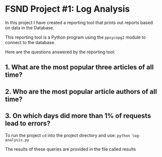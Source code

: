 # FSND Project #1: Log Analysis 

In this project I have created a reporting tool that prints out reports based on data in the Database. 

 This reporting tool is a Python program using the ```ppsycopg2``` module to connect to the database. 

 Here are the questions answered by the reporting tool: 
 ## 1. What are the most popular three articles of all time?
 ## 2. Who are the most popular article authors of all time? 
 ## 3. On which days did more than 1% of requests lead to errors?

 To run the project ```cd``` into the project directory and use: 
 ```python log-analysis.py```

The results of these queries are provided in the file called results 